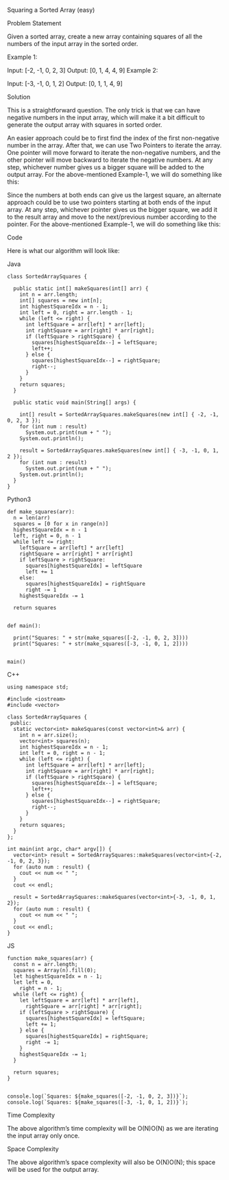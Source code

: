 Squaring a Sorted Array (easy)


Problem Statement

Given a sorted array, create a new array containing squares of all the numbers of the input array in the sorted order.

Example 1:

Input: [-2, -1, 0, 2, 3]
Output: [0, 1, 4, 4, 9]
Example 2:

Input: [-3, -1, 0, 1, 2]
Output: [0, 1, 1, 4, 9]

Solution

This is a straightforward question. The only trick is that we can have negative numbers in the input array, which will make it a bit difficult to generate the output array with squares in sorted order.

An easier approach could be to first find the index of the first non-negative number in the array. After that, we can use Two Pointers to iterate the array. One pointer will move forward to iterate the non-negative numbers, and the other pointer will move backward to iterate the negative numbers. At any step, whichever number gives us a bigger square will be added to the output array. For the above-mentioned Example-1, we will do something like this:


Since the numbers at both ends can give us the largest square, an alternate approach could be to use two pointers starting at both ends of the input array. At any step, whichever pointer gives us the bigger square, we add it to the result array and move to the next/previous number according to the pointer. For the above-mentioned Example-1, we will do something like this:

Code  

Here is what our algorithm will look like:

Java
```
class SortedArraySquares {

  public static int[] makeSquares(int[] arr) {
    int n = arr.length;
    int[] squares = new int[n];
    int highestSquareIdx = n - 1;
    int left = 0, right = arr.length - 1;
    while (left <= right) {
      int leftSquare = arr[left] * arr[left];
      int rightSquare = arr[right] * arr[right];
      if (leftSquare > rightSquare) {
        squares[highestSquareIdx--] = leftSquare;
        left++;
      } else {
        squares[highestSquareIdx--] = rightSquare;
        right--;
      }
    }
    return squares;
  }

  public static void main(String[] args) {

    int[] result = SortedArraySquares.makeSquares(new int[] { -2, -1, 0, 2, 3 });
    for (int num : result)
      System.out.print(num + " ");
    System.out.println();

    result = SortedArraySquares.makeSquares(new int[] { -3, -1, 0, 1, 2 });
    for (int num : result)
      System.out.print(num + " ");
    System.out.println();
  }
}
```

Python3
```
def make_squares(arr):
  n = len(arr)
  squares = [0 for x in range(n)]
  highestSquareIdx = n - 1
  left, right = 0, n - 1
  while left <= right:
    leftSquare = arr[left] * arr[left]
    rightSquare = arr[right] * arr[right]
    if leftSquare > rightSquare:
      squares[highestSquareIdx] = leftSquare
      left += 1
    else:
      squares[highestSquareIdx] = rightSquare
      right -= 1
    highestSquareIdx -= 1

  return squares


def main():

  print("Squares: " + str(make_squares([-2, -1, 0, 2, 3])))
  print("Squares: " + str(make_squares([-3, -1, 0, 1, 2])))


main()

```
C++
```
using namespace std;

#include <iostream>
#include <vector>

class SortedArraySquares {
 public:
  static vector<int> makeSquares(const vector<int>& arr) {
    int n = arr.size();
    vector<int> squares(n);
    int highestSquareIdx = n - 1;
    int left = 0, right = n - 1;
    while (left <= right) {
      int leftSquare = arr[left] * arr[left];
      int rightSquare = arr[right] * arr[right];
      if (leftSquare > rightSquare) {
        squares[highestSquareIdx--] = leftSquare;
        left++;
      } else {
        squares[highestSquareIdx--] = rightSquare;
        right--;
      }
    }
    return squares;
  }
};

int main(int argc, char* argv[]) {
  vector<int> result = SortedArraySquares::makeSquares(vector<int>{-2, -1, 0, 2, 3});
  for (auto num : result) {
    cout << num << " ";
  }
  cout << endl;

  result = SortedArraySquares::makeSquares(vector<int>{-3, -1, 0, 1, 2});
  for (auto num : result) {
    cout << num << " ";
  }
  cout << endl;
}
```
JS
```
function make_squares(arr) {
  const n = arr.length;
  squares = Array(n).fill(0);
  let highestSquareIdx = n - 1;
  let left = 0,
    right = n - 1;
  while (left <= right) {
    let leftSquare = arr[left] * arr[left],
      rightSquare = arr[right] * arr[right];
    if (leftSquare > rightSquare) {
      squares[highestSquareIdx] = leftSquare;
      left += 1;
    } else {
      squares[highestSquareIdx] = rightSquare;
      right -= 1;
    }
    highestSquareIdx -= 1;
  }

  return squares;
}


console.log(`Squares: ${make_squares([-2, -1, 0, 2, 3])}`);
console.log(`Squares: ${make_squares([-3, -1, 0, 1, 2])}`);
```

Time Complexity


The above algorithm’s time complexity will be O(N)O(N) as we are iterating the input array only once.

Space Complexity

The above algorithm’s space complexity will also be O(N)O(N); this space will be used for the output array.

